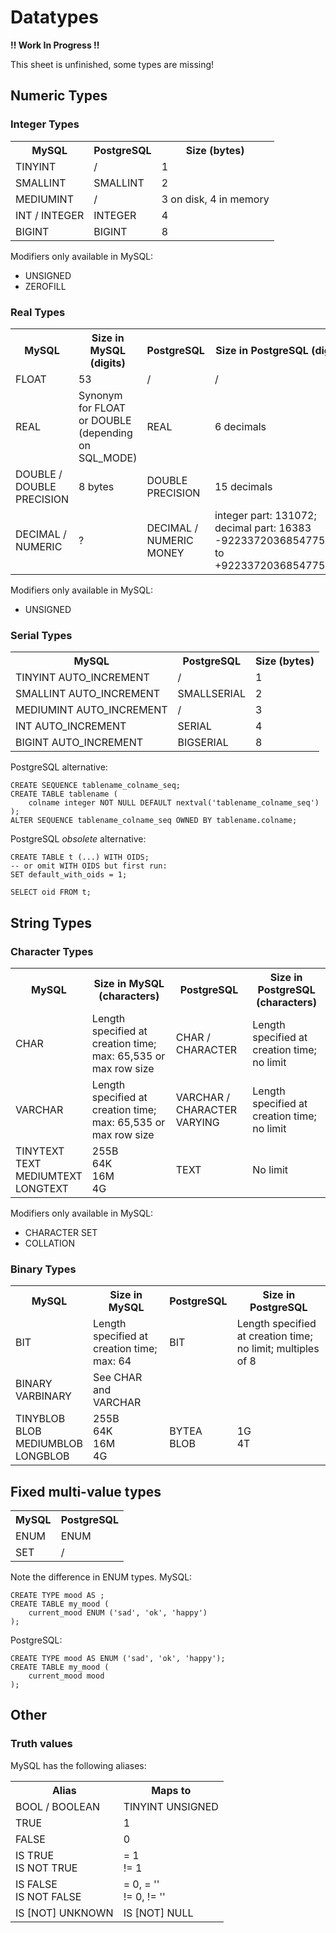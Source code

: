 # Datatypes

**!! Work In Progress !!**

This sheet is unfinished, some types are missing!

## Numeric Types

### Integer Types

<table>
    <tr>
        <th>MySQL</th>
        <th>PostgreSQL</th>
        <th>Size (bytes)</th>
    </tr>
    <tr>
        <td>TINYINT</td>
        <td>/</td>
        <td>1</td>
    </tr>
    <tr>
        <td>SMALLINT</td>
        <td>SMALLINT</td>
        <td>2</td>
    </tr>
    <tr>
        <td>MEDIUMINT</td>
        <td>/</td>
        <td>3 on disk, 4 in memory</td>
    </tr>
    <tr>
        <td>INT / INTEGER</td>
        <td>INTEGER</td>
        <td>4</td>
    </tr>
    <tr>
        <td>BIGINT</td>
        <td>BIGINT</td>
        <td>8</td>
    </tr>
</table>

Modifiers only available in MySQL:
* UNSIGNED
* ZEROFILL

### Real Types

<table>
    <tr>
        <th>MySQL</th>
        <th>Size in MySQL (digits)</th>
        <th>PostgreSQL</th>
        <th>Size in PostgreSQL (digits)</th>
    </tr>
    <tr>
        <td>FLOAT</td>
        <td>53</td>
        <td>/</td>
        <td>/</td>
    </tr>
    <tr>
        <td>REAL</td>
        <td>Synonym for FLOAT or DOUBLE (depending on SQL_MODE)</td>
        <td>REAL</td>
        <td>6 decimals</td>
    </tr>
    <tr>
        <td>DOUBLE / DOUBLE PRECISION</td>
        <td>8 bytes</td>
        <td>DOUBLE PRECISION</td>
        <td>15 decimals</td>
    </tr>
    <tr>
        <td>DECIMAL / NUMERIC</td>
        <td>?</td>
        <td>
            DECIMAL / NUMERIC<br>
            MONEY
        </td>
        <td>
            integer part: 131072; decimal part: 16383<br>
            -92233720368547758.08 to +92233720368547758.07
        </td>
    </tr>
</table>

Modifiers only available in MySQL:
* UNSIGNED

### Serial Types

<table>
    <tr>
        <th>MySQL</th>
        <th>PostgreSQL</th>
        <th>Size (bytes)</th>
    </tr>
    <tr>
        <td>TINYINT AUTO_INCREMENT</td>
        <td>/</td>
        <td>1</td>
    </tr>
    <tr>
        <td>SMALLINT AUTO_INCREMENT</td>
        <td>SMALLSERIAL</td>
        <td>2</td>
    </tr>
    <tr>
        <td>MEDIUMINT AUTO_INCREMENT</td>
        <td>/</td>
        <td>3</td>
    </tr>
    <tr>
        <td>INT AUTO_INCREMENT</td>
        <td>SERIAL</td>
        <td>4</td>
    </tr>
    <tr>
        <td>BIGINT AUTO_INCREMENT</td>
        <td>BIGSERIAL</td>
        <td>8</td>
    </tr>
</table>

PostgreSQL alternative:

```
CREATE SEQUENCE tablename_colname_seq;
CREATE TABLE tablename (
    colname integer NOT NULL DEFAULT nextval('tablename_colname_seq')
);
ALTER SEQUENCE tablename_colname_seq OWNED BY tablename.colname;
```

PostgreSQL *obsolete* alternative:

```
CREATE TABLE t (...) WITH OIDS;
-- or omit WITH OIDS but first run:
SET default_with_oids = 1;

SELECT oid FROM t;
```

## String Types

### Character Types

<table>
    <tr>
        <th>MySQL</th>
        <th>Size in MySQL (characters)</th>
        <th>PostgreSQL</th>
        <th>Size in PostgreSQL (characters)</th>
    </tr>
    <tr>
        <td>CHAR</td>
        <td>Length specified at creation time; max: 65,535 or max row size</td>
        <td>CHAR / CHARACTER</td>
        <td>Length specified at creation time; no limit</td>
    </tr>
    <tr>
        <td>VARCHAR</td>
        <td>Length specified at creation time; max: 65,535 or max row size</td>
        <td>VARCHAR / CHARACTER VARYING</td>
        <td>Length specified at creation time; no limit</td>
    </tr>
    <tr>
        <td>
            TINYTEXT<br>
            TEXT<br>
            MEDIUMTEXT<br>
            LONGTEXT
        </td>
        <td>
            255B<br>
            64K<br>
            16M<br>
            4G
        </td>
        <td>TEXT</td>
        <td>No limit</td>
    </tr>
</table>

Modifiers only available in MySQL:
* CHARACTER SET
* COLLATION

### Binary Types

<table>
    <tr>
        <th>MySQL</th>
        <th>Size in MySQL</th>
        <th>PostgreSQL</th>
        <th>Size in PostgreSQL</th>
    </tr>
    <tr>
        <td>BIT</td>
        <td>Length specified at creation time; max: 64</td>
        <td>BIT</td>
        <td>Length specified at creation time; no limit; multiples of 8</td>
    </tr>
    <tr>
        <td>
            BINARY<br>
            VARBINARY
        </td>
        <td>
            See CHAR and VARCHAR
        </td>
        <td> </td>
        <td> </td>
    </tr>
    <tr>
        <td>
            TINYBLOB<br>
            BLOB<br>
            MEDIUMBLOB<br>
            LONGBLOB
        </td>
        <td>
            255B<br>
            64K<br>
            16M<br>
            4G
        </td>
        <td>
            BYTEA<br>
            BLOB
        </td>
        <td>
            1G<br>
            4T
        </td>
    </tr>
</table>

## Fixed multi-value types

<table>
    <tr>
        <th>MySQL</th>
        <th>PostgreSQL</th>
    </tr>
    <tr>
        <td>ENUM</td>
        <td>ENUM</td>
    </tr>
    <tr>
        <td>SET</td>
        <td>/</td>
    </tr>
</table>

Note the difference in ENUM types. MySQL:
```
CREATE TYPE mood AS ;
CREATE TABLE my_mood (
    current_mood ENUM ('sad', 'ok', 'happy')
);
```

PostgreSQL:
```
CREATE TYPE mood AS ENUM ('sad', 'ok', 'happy');
CREATE TABLE my_mood (
    current_mood mood
);
```

## Other

### Truth values

MySQL has the following aliases:

<table>
    <tr>
        <th>Alias</th>
        <th>Maps to</th>
    </tr>
    <tr>
        <td>BOOL / BOOLEAN</td>
        <td>TINYINT UNSIGNED</td>
    </tr>
    <tr>
        <td>TRUE</td>
        <td>1</td>
    </tr>
    <tr>
        <td>FALSE</td>
        <td>0</td>
    </tr>
    <tr>
        <td>
            IS TRUE<br>
            IS NOT TRUE
        </td>
        <td>
            = 1<br>
            != 1
        </td>
    </tr>
    <tr>
        <td>
            IS FALSE<br>
            IS NOT FALSE
        </td>
        <td>
            = 0, = ''<br>
            != 0, != ''
        </td>
    </tr>
    <tr>
        <td>IS [NOT] UNKNOWN</td>
        <td>IS [NOT] NULL</td>
    </tr>
</table>
